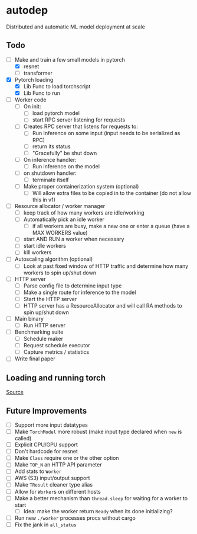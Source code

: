 # autodep
Distributed and automatic ML model deployment at scale

## Todo
- [ ] Make and train a few small models in pytorch
    - [x] resnet
    - [ ] transformer
- [x] Pytorch loading
    - [x] Lib Func to load torchscript
    - [x] Lib Func to run
- [ ] Worker code
    - [ ] On init:
        - [ ] load pytorch model
        - [ ] start RPC server listening for requests
    - [ ] Creates RPC server that listens for requests to:
        - [ ] Run Inference on some input (input needs to be serialized as RPC)
        - [ ] return its status
        - [ ] "Gracefully" be shut down
    - [ ] On inference handler:
        - [ ] Run inference on the model
    - [ ] on shutdown handler:
        - [ ] terminate itself
    - [ ] Make proper containerization system (optional)
        - [ ] Will allow extra files to be copied in to the container (do not allow this in v1)
- [ ] Resource allocator / worker manager
    - [ ] keep track of how many workers are idle/working
    - [ ] Automatically pick an idle worker
        - [ ] if all workers are busy, make a new one or enter a queue (have a MAX WORKERS value)
    - [ ] start AND RUN a worker when necessary
    - [ ] start idle workers
    - [ ] kill workers
- [ ] Autoscaling algorithm (optional)
    - [ ] Look at past fixed window of HTTP traffic and determine how many workers to spin up/shut down
- [ ] HTTP server
    - [ ] Parse config file to determine input type
    - [ ] Make a single route for inference to the model
    - [ ] Start the HTTP server
    - [ ] HTTP server has a ResourceAllocator and will call RA methods to spin up/shut down
- [ ] Main binary
    - [ ] Run HTTP server
- [ ] Benchmarking suite
    - [ ] Schedule maker
    - [ ] Request schedule executor
    - [ ] Capture metrics / statistics
- [ ] Write final paper

## Loading and running torch
[Source](https://github.com/LaurentMazare/tch-rs/blob/main/examples/jit/README.md)

## Future Improvements
- [ ] Support more input datatypes
- [ ] Make `TorchModel` more robust (make input type declared when `new` is called)
- [ ] Explicit CPU/GPU support
- [ ] Don't hardcode for resnet
- [ ] Make `Class` require one or the other option
- [ ] Make `TOP_N` an HTTP API parameter
- [ ] Add stats to `Worker`
- [ ] AWS (S3) input/output support
- [ ] Make `TResult` cleaner type alias
- [ ] Allow for `Worker`s on different hosts
- [ ] Make a better mechanism than `thread.sleep` for waiting for a worker to start
    - [ ] Idea: make the worker return `Ready` when its done initializing?
- [ ] Run new `./worker` processes procs without cargo
- [ ] Fix the jank in `all_status`
